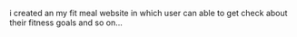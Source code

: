 i created an my fit meal website in which user can able to get check about their fitness goals and so on...
